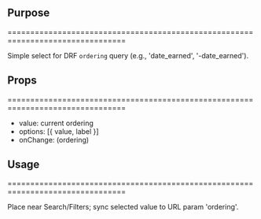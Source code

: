 ## Purpose
================================================================================

Simple select for DRF `ordering` query (e.g., 'date_earned', '-date_earned').

## Props
================================================================================

- value: current ordering
- options: [{ value, label }]
- onChange: (ordering)

## Usage
================================================================================

Place near Search/Filters; sync selected value to URL param 'ordering'.
